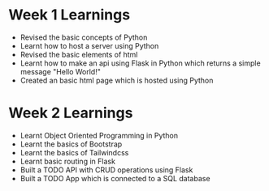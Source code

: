 # Week 1 Learnings

- Revised the basic concepts of Python
- Learnt how to host a server using Python
- Revised the basic elements of html
- Learnt how to make an api using Flask in Python which returns a simple message "Hello World!"
- Created an basic html page which is hosted using Python

# Week 2 Learnings

- Learnt Object Oriented Programming in Python
- Learnt the basics of Bootstrap
- Learnt the basics of Tailwindcss
- Learnt basic routing in Flask
- Built a TODO API with CRUD operations using Flask
- Built a TODO App which is connected to a SQL database
